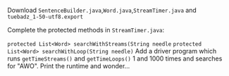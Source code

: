 Download `SentenceBuilder.java`,`Word.java`,`StreamTimer.java` and `tuebadz_1-50-utf8.export`

Complete the protected methods in `StreamTimer.java`:

`protected List<Word> searchWithStreams(String needle`
`protected List<Word> searchWithLoop(String needle)`
Add a driver program which runs `getTimeStreams()` and `getTimeLoops()` 1 and 1000 times and searches for "AWO". Print the runtime and wonder...